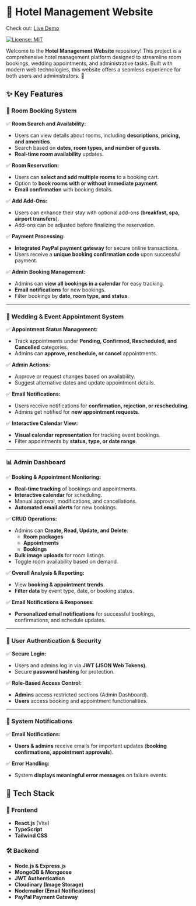 # 🏨 Hotel Management Website
Check out: [Live Demo](https://suneragirahotel.vercel.app/)

[![License: MIT](https://img.shields.io/badge/License-MIT-blue.svg)](https://opensource.org/licenses/MIT)

Welcome to the **Hotel Management Website** repository! This project is a comprehensive hotel management platform designed to streamline room bookings, wedding appointments, and administrative tasks. Built with modern web technologies, this website offers a seamless experience for both users and administrators. 🚀

## ✨ Key Features

### 🏨 Room Booking System
✅ **Room Search and Availability:**
- Users can view details about rooms, including **descriptions, pricing, and amenities**.
- Search based on **dates, room types, and number of guests**.
- **Real-time room availability** updates.

✅ **Room Reservation:**
- Users can **select and add multiple rooms** to a booking cart.
- Option to **book rooms with or without immediate payment**.
- **Email confirmation** with booking details.

✅ **Add Add-Ons:**
- Users can enhance their stay with optional add-ons (**breakfast, spa, airport transfers**).
- Add-ons can be adjusted before finalizing the reservation.

✅ **Payment Processing:**
- **Integrated PayPal payment gateway** for secure online transactions.
- Users receive a **unique booking confirmation code** upon successful payment.

✅ **Admin Booking Management:**
- Admins can **view all bookings in a calendar** for easy tracking.
- **Email notifications** for new bookings.
- Filter bookings by **date, room type, and status**.

---

### 🌟 Wedding & Event Appointment System
✅ **Appointment Status Management:**
- Track appointments under **Pending, Confirmed, Rescheduled, and Cancelled** categories.
- Admins can **approve, reschedule, or cancel** appointments.

✅ **Admin Actions:**
- Approve or request changes based on availability.
- Suggest alternative dates and update appointment details.

✅ **Email Notifications:**
- Users receive notifications for **confirmation, rejection, or rescheduling**.
- Admins get notified for **new appointment requests**.

✅ **Interactive Calendar View:**
- **Visual calendar representation** for tracking event bookings.
- Filter appointments by **status, type, or date range**.

---

### 📊 Admin Dashboard
✅ **Booking & Appointment Monitoring:**
- **Real-time tracking** of bookings and appointments.
- **Interactive calendar** for scheduling.
- Manual approval, modifications, and cancellations.
- **Automated email alerts** for new bookings.

✅ **CRUD Operations:**
- Admins can **Create, Read, Update, and Delete**:
  - **Room packages**
  - **Appointments**
  - **Bookings**
- **Bulk image uploads** for room listings.
- Toggle room availability based on demand.

✅ **Overall Analysis & Reporting:**
- View **booking & appointment trends**.
- **Filter data** by event type, date, or booking status.

✅ **Email Notifications & Responses:**
- **Personalized email notifications** for successful bookings, confirmations, and schedule updates.

---

### 🔑 User Authentication & Security
✅ **Secure Login:**
- Users and admins log in via **JWT (JSON Web Tokens)**.
- Secure **password hashing** for protection.

✅ **Role-Based Access Control:**
- **Admins** access restricted sections (Admin Dashboard).
- **Users** access booking and appointment functionalities.

---

### 📢 System Notifications
✅ **Email Notifications:**
- **Users & admins** receive emails for important updates (**booking confirmations, appointment approvals**).

✅ **Error Handling:**
- System **displays meaningful error messages** on failure events.


## 📝 Tech Stack
### 🐳 Frontend
- **React.js** (Vite)
- **TypeScript**
- **Tailwind CSS**

### 🛠️ Backend
- **Node.js & Express.js**
- **MongoDB & Mongoose**
- **JWT Authentication**
- **Cloudinary (Image Storage)**
- **Nodemailer (Email Notifications)**
- **PayPal Payment Gateway**


